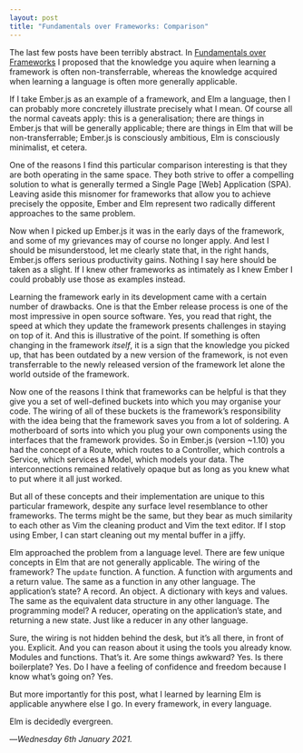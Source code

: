```yaml
---
layout: post
title: "Fundamentals over Frameworks: Comparison"
---
```


The last few posts have been terribly abstract. In [Fundamentals over Frameworks][fof] I proposed that the knowledge you aquire when learning a framework is often non-transferrable, whereas the knowledge acquired when learning a language is often more generally applicable.

If I take Ember.js as an example of a framework, and Elm a language, then I can probably more concretely illustrate precisely what I mean. Of course all the normal caveats apply: this is a generalisation; there are things in Ember.js that will be generally applicable; there are things in Elm that will be non-transferrable; Ember.js is consciously ambitious, Elm is consciously minimalist, et cetera. 

One of the reasons I find this particular comparison interesting is that they are both operating in the same space. They both strive to offer a compelling solution to what is generally termed a Single Page [Web] Application (SPA). Leaving aside this misnomer for frameworks that allow you to achieve precisely the opposite, Ember and Elm represent two radically different approaches to the same problem.

Now when I picked up Ember.js it was in the early days of the framework, and some of my grievances may of course no longer apply. And lest I should be misunderstood, let me clearly state that, in the right hands, Ember.js offers serious productivity gains. Nothing I say here should be taken as a slight. If I knew other frameworks as intimately as I knew Ember I could probably use those as examples instead.

Learning the framework early in its development came with a certain number of drawbacks. One is that the Ember release process is one of the most impressive in open source software. Yes, you read that right, the speed at which they update the framework presents challenges in staying on top of it. And this is illustrative of the point. If something is often changing in the framework _itself_, it is a sign that the knowledge you picked up, that has been outdated by a new version of the framework, is not even transferrable to the newly released version of the framework let alone the world outside of the framework.

Now one of the reasons I think that frameworks can be helpful is that they give you a set of well-defined buckets into which you may organise your code. The wiring of all of these buckets is the framework’s responsibility with the idea being that the framework saves you from a lot of soldering. A motherboard of sorts into which you plug your own components using the interfaces that the framework provides. So in Ember.js (version ~1.10) you had the concept of a Route, which routes to a Controller, which controls a Service, which services a Model, which models your data. The interconnections remained relatively opaque but as long as you knew what to put where it all just worked.

But all of these concepts and their implementation are unique to this particular framework, despite any surface level resemblance to other frameworks. The terms might be the same, but they bear as much similarity to each other as Vim the cleaning product and Vim the text editor. If I stop using Ember, I can start cleaning out my mental buffer in a jiffy.

Elm approached the problem from a language level. There are few unique concepts in Elm that are not generally applicable. The wiring of the framework? The `update` function. A function. A function with arguments and a return value. The same as a function in any other language. The application’s state? A record. An object. A dictionary with keys and values. The same as the equivalent data structure in any other language. The programming model? A reducer, operating on the application’s state, and returning a new state. Just like a reducer in any other language. 

Sure, the wiring is not hidden behind the desk, but it’s all there, in front of you. Explicit. And you can reason about it using the tools you already know. Modules and functions. That’s it. Are some things awkward? Yes. Is there boilerplate? Yes. Do I have a feeling of confidence and freedom because I know what’s going on? Yes.

But more importantly for this post, what I learned by learning Elm is applicable anywhere else I go. In every framework, in every language. 

Elm is decidedly evergreen.

—*Wednesday 6th January 2021.*

[fof]: https://www.crossingtheruby.com/2021/01/02/fundamentals-over-frameworks.html
